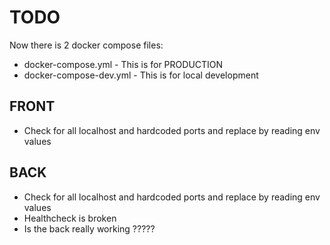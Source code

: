 # TODO

Now there is 2 docker compose files:
- docker-compose.yml - This is for PRODUCTION
- docker-compose-dev.yml - This is for local development

## FRONT
- Check for all localhost and hardcoded ports and replace by reading env values

## BACK
- Check for all localhost and hardcoded ports and replace by reading env values
- Healthcheck is broken
- Is the back really working ?????